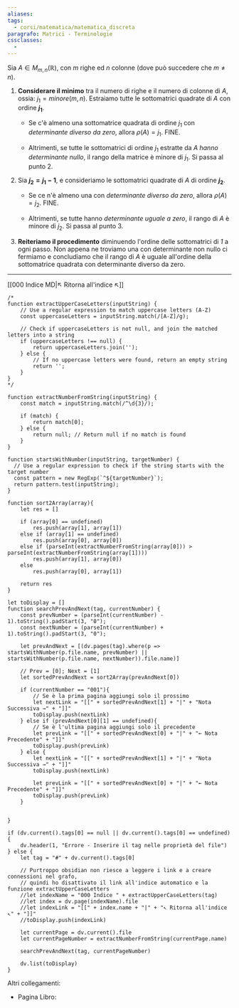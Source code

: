 ```yaml
---
aliases: 
tags:
  - corsi/matematica/matematica_discreta
paragrafo: Matrici - Terminologie
cssclasses:
  - 
---
```

Sia $A\in M_{m,n} (\mathbb{R})$, con $m$ righe ed $n$ colonne (dove può succedere che $m\neq n$).

1. **Considerare il minimo** tra il numero di righe e il numero di colonne di $A$, ossia: $j_1 = minore(m, n)$. Estraiamo tutte le sottomatrici quadrate di $A$ con ordine **$j_1$**.

	- Se c'è almeno una sottomatrice quadrata di ordine $j_1$ con *determinante diverso da zero*, allora $\rho(A)=j_1$. FINE.
	
	- Altrimenti, se tutte le sottomatrici di ordine $j_1$ estratte da $A$ *hanno determinante nullo*, il rango della matrice è minore di $j_1$. Si passa al punto 2.

2. Sia **$j_2=j_1-1$**, e consideriamo le sottomatrici quadrate di $A$ di ordine **$j_2$**.
	
	- Se ce n'è almeno una con *determinante diverso da zero*, allora $\rho(A)=j_2$. FINE.
	
	- Altrimenti, se tutte hanno *determinante uguale a zero*, il rango di $A$ è minore di $j_2$. Si passa al punto 3.

3. **Reiteriamo il procedimento** diminuendo l'ordine delle sottomatrici di *1* a ogni passo. Non appena ne troviamo una con determinante non nullo ci fermiamo e concludiamo che il rango di $A$ è uguale all'ordine della sottomatrice quadrata con determinante diverso da zero.

___
[[000 Indice MD|↖ Ritorna all'indice ↖]]

```dataviewjs
/*
function extractUpperCaseLetters(inputString) {
	// Use a regular expression to match uppercase letters (A-Z)
	const uppercaseLetters = inputString.match(/[A-Z]/g);
	
	// Check if uppercaseLetters is not null, and join the matched letters into a string
	if (uppercaseLetters !== null) {
		return uppercaseLetters.join('');
	} else {
	    // If no uppercase letters were found, return an empty string
	    return '';
	}
}
*/

function extractNumberFromString(inputString) {
	const match = inputString.match(/^\d{3}/);
	
	if (match) {
		return match[0];
	} else {
		return null; // Return null if no match is found
	}
}

function startsWithNumber(inputString, targetNumber) {
  // Use a regular expression to check if the string starts with the target number
  const pattern = new RegExp(`^${targetNumber}`);
  return pattern.test(inputString);
}

function sort2Array(array){
	let res = []
	
	if (array[0] == undefined)
		res.push(array[1], array[1])
	else if (array[1] == undefined)
		res.push(array[0], array[0])
	else if (parseInt(extractNumberFromString(array[0])) > parseInt(extractNumberFromString(array[1])))
		res.push(array[1], array[0])
	else
		res.push(array[0], array[1])
	
	return res
}

let toDisplay = []
function searchPrevAndNext(tag, currentNumber) {
	const prevNumber = (parseInt(currentNumber) - 1).toString().padStart(3, "0");
	const nextNumber = (parseInt(currentNumber) + 1).toString().padStart(3, "0");
	
	let prevAndNext = [(dv.pages(tag).where(p => startsWithNumber(p.file.name, prevNumber) || startsWithNumber(p.file.name, nextNumber)).file.name)]
	
	// Prev = [0]; Next = [1]
	let sortedPrevAndNext = sort2Array(prevAndNext[0])
	
	if (currentNumber == "001"){ 
		// Se è la prima pagina aggiungi solo il prossimo
		let nextLink = "[[" + sortedPrevAndNext[1] + "|" + "Nota Successiva →" + "]]"
		toDisplay.push(nextLink)
	} else if (prevAndNext[0][1] == undefined){
		// Se è l'ultima pagina aggiungi solo il precedente
		let prevLink = "[[" + sortedPrevAndNext[0] + "|" + "← Nota Precedente" + "]]"
		toDisplay.push(prevLink)
	} else {
		let nextLink = "[[" + sortedPrevAndNext[1] + "|" + "Nota Successiva →" + "]]"
		toDisplay.push(nextLink)
		
		let prevLink = "[[" + sortedPrevAndNext[0] + "|" + "← Nota Precedente" + "]]"
		toDisplay.push(prevLink)
	}
	
	
}

if (dv.current().tags[0] == null || dv.current().tags[0] == undefined){
	dv.header(1, "Errore - Inserire il tag nelle proprietà del file")
} else {
	let tag = "#" + dv.current().tags[0]

	// Purtroppo obsidian non riesce a leggere i link e a creare connessioni nel grafo,
	// quindi ho disattivato il link all'indice automatico e la funzione extractUpperCaseLetters
	//let indexName = "000 Indice " + extractUpperCaseLetters(tag)
	//let index = dv.page(indexName).file
	//let indexLink = "[[" + index.name + "|" + "↖ Ritorna all'indice ↖" + "]]"
	//toDisplay.push(indexLink)
	
	let currentPage = dv.current().file
	let currentPageNumber = extractNumberFromString(currentPage.name)
	
	searchPrevAndNext(tag, currentPageNumber)
	
	dv.list(toDisplay)
}
```

Altri collegamenti: 
- Pagina Libro: 
